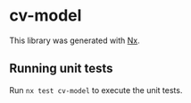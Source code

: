 # cv-model

This library was generated with [Nx](https://nx.dev).

## Running unit tests

Run `nx test cv-model` to execute the unit tests.
